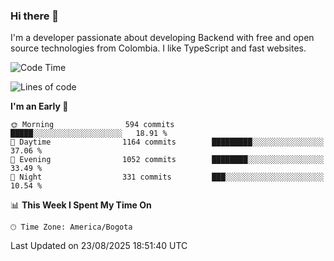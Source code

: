 ### Hi there 👋

I'm a developer passionate about developing Backend with free and open source technologies from Colombia. I like TypeScript and fast websites.

<!--START_SECTION:waka-->
![Code Time](http://img.shields.io/badge/Code%20Time-5%2C856%20hrs%2017%20mins-blue)

![Lines of code](https://img.shields.io/badge/From%20Hello%20World%20I%27ve%20Written-5.7%20million%20lines%20of%20code-blue)

**I'm an Early 🐤** 

```text
🌞 Morning                594 commits         █████░░░░░░░░░░░░░░░░░░░░   18.91 % 
🌆 Daytime                1164 commits        █████████░░░░░░░░░░░░░░░░   37.06 % 
🌃 Evening                1052 commits        ████████░░░░░░░░░░░░░░░░░   33.49 % 
🌙 Night                  331 commits         ███░░░░░░░░░░░░░░░░░░░░░░   10.54 % 
```


📊 **This Week I Spent My Time On** 

```text
🕑︎ Time Zone: America/Bogota
```


 Last Updated on 23/08/2025 18:51:40 UTC
<!--END_SECTION:waka-->
